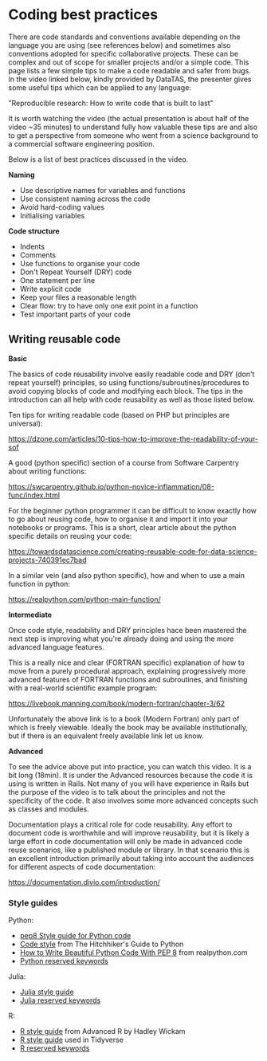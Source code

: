 # Coding best practices

There are code standards and conventions available depending on the language you are using (see references below) and sometimes also conventions adopted for specific collaborative projects. These can be complex and out of scope for smaller projects and/or a simple code. This page lists a few simple tips to make a code readable and safer from bugs.<br>
 In the video linked below, kindly provided by DataTAS, the presenter gives some useful tips which can be applied to any language:

"Reproducible research: How to write code that is built to last" 

It is worth watching the video (the actual presentation is about half of the video ~35 minutes) to understand fully how valuable these tips are and also to get a perspective from someone who went from a science background to a commercial software engineering position.

Below is a list of best practices discussed in the video.

**Naming**
* Use descriptive names for variables and functions
* Use consistent naming across the code
* Avoid hard-coding values
* Initialising variables

**Code structure**
* Indents
* Comments
* Use functions to organise your code 
* Don't Repeat Yourself (DRY) code
* One statement per line
* Write explicit code
* Keep your files a reasonable length
* Clear flow: try to have only one exit point in a function
* Test important parts of your code  

## Writing reusable code

**Basic**

The basics of code reusability involve easily readable code and DRY (don't repeat yourself) principles, so using functions/subroutines/procedures to avoid copying blocks of code and modifying each block. The tips in the introduction can all help with code reusability as well as those listed below.

Ten tips for writing readable code (based on PHP but principles are universal):

https://dzone.com/articles/10-tips-how-to-improve-the-readability-of-your-sof 

A good (python specific) section of a course from Software Carpentry about writing functions:

https://swcarpentry.github.io/python-novice-inflammation/08-func/index.html

For the beginner python programmer it can be difficult to know exactly how to go about reusing code, how to organise it and import it into your notebooks or programs. This is a short, clear article about the python specific details on reusing your code:

https://towardsdatascience.com/creating-reusable-code-for-data-science-projects-740391ec7bad

In a similar vein (and also python specific), how and when to use a main function in python:

https://realpython.com/python-main-function/

**Intermediate**

Once code style, readability and DRY principles hace been mastered the next step is improving what you're already doing and using the more advanced language features.

This is a really nice and clear (FORTRAN specific) explanation of how to move from a purely procedural approach, explaining progressively more advanced features of FORTRAN functions and subroutines, and finishing with a real-world scientific example program:

https://livebook.manning.com/book/modern-fortran/chapter-3/62

Unfortunately the above link is to a book (Modern Fortran) only part of which is freely viewable. Ideally the book may be available institutionally, but if there is an equivalent freely available link let us know.

 

**Advanced**

To see the advice above put into practice, you can watch this video. It is a bit long (18min). It is under the Advanced resources because the code it is using is written in Rails. Not many of you will have experience in Rails but the purpose of the video is to talk about the principles and not the specificity of the code. It also involves some more advanced concepts such as classes and modules.

Documentation plays a critical role for code reusability. Any effort to document code is worthwhile and will improve reusability, but it is likely a large effort in code documentation will only be made in advanced code reuse scenarios, like a published module or library. In that scenario this is an excellent introduction primarily about  taking into account the audiences for different aspects of code documentation:

https://documentation.divio.com/introduction/

 

### Style guides
Python: 
* [pep8 Style guide for Python code](https://peps.python.org/pep-0008/)
* [Code style](https://docs.python-guide.org/writing/style/) from The Hitchhiker's Guide to Python
* [How to Write Beautiful Python Code With PEP 8](https://realpython.com/python-pep8/) from realpython.com
* [Python reserved keywords](https://realpython.com/lessons/reserved-keywords/)

Julia:
* [Julia style guide](https://docs.julialang.org/en/v1/manual/style-guide/)
* [Julia reserved keywords](https://docs.julialang.org/en/v1/base/base/#Keywords)

R:
* [R style guide](http://adv-r.had.co.nz/Style.html) from Advanced R by Hadley Wickam
* [R style guide](https://style.tidyverse.org) used in Tidyverse
* [R reserved keywords](https://www.datamentor.io/r-programming/reserved-words/)


